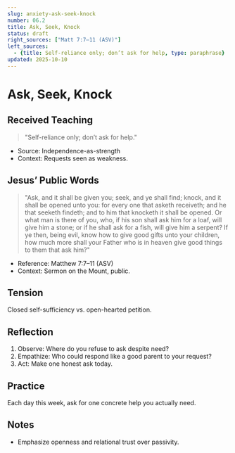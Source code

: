 ```yaml
---
slug: anxiety-ask-seek-knock
number: 06.2
title: Ask, Seek, Knock
status: draft
right_sources: ["Matt 7:7–11 (ASV)"]
left_sources:
  - {title: Self-reliance only; don’t ask for help, type: paraphrase}
updated: 2025-10-10
---
```


# Ask, Seek, Knock

## Received Teaching
> "Self-reliance only; don’t ask for help."
- Source: Independence-as-strength
- Context: Requests seen as weakness.

## Jesus’ Public Words
> "Ask, and it shall be given you; seek, and ye shall find; knock, and it shall be opened unto you: for every one that asketh receiveth; and he that seeketh findeth; and to him that knocketh it shall be opened. Or what man is there of you, who, if his son shall ask him for a loaf, will give him a stone; or if he shall ask for a fish, will give him a serpent? If ye then, being evil, know how to give good gifts unto your children, how much more shall your Father who is in heaven give good things to them that ask him?"
- Reference: Matthew 7:7–11 (ASV)
- Context: Sermon on the Mount, public.

## Tension
Closed self-sufficiency vs. open-hearted petition.

## Reflection
1. Observe: Where do you refuse to ask despite need?
2. Empathize: Who could respond like a good parent to your request?
3. Act: Make one honest ask today.

## Practice
Each day this week, ask for one concrete help you actually need.

## Notes
- Emphasize openness and relational trust over passivity.